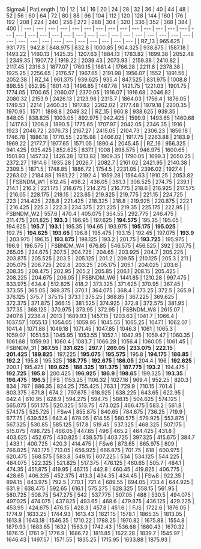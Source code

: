 Sigma4
|  PatLength  |  10  |  12  |  14  |  16  |  20  |  24  |  28  |  32  |  36  |  40  |  44  |  48  |  52  |  56  |  60  |  64  |  72  |  80  |  88  |  96  |  104  |  112  |  120  |  128  |  144  |  160  |  176  |  192  |  208  |  224  |  240  |  256  |  272  |  288  |  304  |  320  |  336  |  352  |  368  |  384  |  400  |
|    ---  |  ---  |  ---  |  ---  |  ---  |  ---  |  ---  |  ---  |  ---  |  ---  |  ---  |  ---  |  ---  |  ---  |  ---  |  ---  |  ---  |  ---  |  ---  |  ---  |  ---  |  ---  |  ---  |  ---  |  ---  |  ---  |  ---  |  ---  |  ---  |  ---  |  ---  |  ---  |  ---  |  ---  |  ---  |  ---  |  ---  |  ---  |  ---  |  ---  |  ---    |
|  RZ_13  |  965.625  |  931.775  |  942.8  |  848.975  |  832.8  |  1000.85  |  904.325  |  938.875  |  1587.18  |  1493.22  |  1460.13  |  1425.35  |  1207.63  |  1884.13  |  1783.82  |  1699.38  |  2052.48  |  2349.35  |  1907.72  |  1918.22  |  2039.43  |  2073.93  |  2159.38  |  2410.82  |  2117.45  |  2316.3  |  1877.07  |  1760.15  |  1881.4  |  1766.28  |  2211.8  |  2378.38  |  1925.25  |  2256.65  |  2176.57  |  1967.65  |  2191.98  |  1956.07  |  1552  |  1891.55  |  2052.38  |
|  RZ_14  |  961.375  |  939.625  |  935.4  |  847.525  |  831.975  |  1008.8  |  898.55  |  952.95  |  1601.43  |  1496.85  |  1467.78  |  1421.75  |  1221.03  |  1901.75  |  1774.05  |  1700.65  |  2060.07  |  2370.05  |  1916.07  |  1916.68  |  2046.82  |  2080.32  |  2153.9  |  2426.13  |  2123.98  |  2315.7  |  1864.03  |  1756.4  |  1876.05  |  1749.53  |  2214  |  2400.35  |  1917.82  |  2262.02  |  2177.48  |  1979.18  |  2200.35  |  1970.95  |  1571  |  1898.8  |  2049.32  |
|  RZ_15  |  960.8  |  938.625  |  939.35  |  848.05  |  838.825  |  1003.05  |  892.975  |  942.425  |  1599.9  |  1493.65  |  1460.68  |  1417.63  |  1208.8  |  1890.5  |  1775.65  |  1707.97  |  2042.05  |  2346.35  |  1916  |  1923  |  2046.72  |  2076.73  |  2167.27  |  2415.05  |  2104.73  |  2306.23  |  1856.18  |  1746.78  |  1886.18  |  1770.55  |  2215.98  |  2406.02  |  1917.75  |  2263.88  |  2183.9  |  1969.22  |  2177.7  |  1977.65  |  1571.05  |  1890.4  |  2045.45  |
|  RZ_16  |  956.325  |  941.425  |  935.425  |  852.625  |  837.1  |  1008  |  898.575  |  946.975  |  1600.65  |  1501.93  |  1457.32  |  1426.28  |  1213.82  |  1909.35  |  1790.05  |  1699.3  |  2050.25  |  2372.27  |  1914.6  |  1935.28  |  2026.7  |  2082.7  |  2161.02  |  2421.95  |  2140.38  |  2309.5  |  1871.5  |  1748.85  |  1886.72  |  1754.5  |  2231.05  |  2396.02  |  1927.4  |  2263.02  |  2184.88  |  1981.22  |  2192.4  |  1959.28  |  1564.63  |  1910.25  |  2053.82  |
|  FSBNDM_W1  |  612.45  |  498.2  |  436.05  |  381.3  |  308.525  |  274.75  |  239.1  |  214.1  |  216.2  |  221.175  |  218.675  |  214.275  |  216.775  |  218.6  |  216.925  |  217.575  |  216.05  |  228.175  |  219.15  |  223.65  |  219.825  |  219.775  |  221.15  |  224.725  |  223  |  214.425  |  228.8  |  221.425  |  218.325  |  218.8  |  219.925  |  220.875  |  222.1  |  216.425  |  225.3  |  222.3  |  234.375  |  221.225  |  219.35  |  225.175  |  222.95  |
|  FSBNDM_W2  |  557.6  |  470.4  |  405.075  |  354.55  |  292.775  |  246.475  |  211.475  |  201.825  |   **193.3**   |  196.95  |  197.625  |   **194.575**   |  195.35  |  195.05  |  194.625  |   **195.7**   |   **193.1**   |  195.35  |  194.65  |  193.975  |   **195.175**   |   **195.025**   |  192.75  |   **194.625**   |   **193.65**   |  196.8  |  195.475  |  193.15  |  192.45  |  197.075  |   **193.9**   |  203.975  |  196.15  |   **193.875**   |  198.125  |  193.2  |  201.75  |   **193.725**   |  195.975  |  196.9  |  196.575  |
|  FSBNDM_W4  |  676.85  |  546.575  |  456.525  |  392  |  307.75  |  265.05  |  224.675  |  207.5  |  204.725  |  204.65  |  203.925  |  204.7  |  205.225  |  203.875  |  205.525  |  203.5  |  205.125  |  201.2  |  209.55  |  210.125  |  205.3  |  211  |  205.075  |  206.725  |  202.8  |  203.25  |  205.175  |  205.1  |  204.025  |  203.6  |  208.35  |  208.475  |  202.95  |  205.2  |  205.85  |  206.1  |  208.15  |  205.425  |  208.225  |  204.675  |  206.05  |
|  FSBNDM_W6  |  1441.85  |  1210.28  |  997.475  |  833.975  |  634.4  |  512.825  |  418.2  |  373.325  |  371.625  |  370.95  |  367.45  |  373.55  |  365.05  |  369.375  |  370.1  |  364.075  |  368.4  |  373.25  |  372.5  |  365.9  |  376.125  |  375.7  |  375.15  |  373.1  |  375.25  |  368.85  |  367.225  |  369.625  |  372.375  |  371.875  |  366.15  |  381.525  |  374.925  |  372.8  |  372.575  |  381.95  |  377.35  |  368.125  |  370.975  |  373.95  |  372.95  |
|  FSBNDM_W8  |  2615.07  |  2407.8  |  2238.4  |  2013  |  1689.93  |  1457.15  |  1203.63  |  1041.7  |  1066.4  |  1037.57  |  1055.13  |  1054.05  |  1059.95  |  1045.55  |  1065.25  |  1047.1  |  1062.07  |  1041.4  |  1071.88  |  1049.18  |  1071.45  |  1047.85  |  1046.3  |  1061  |  1065.3  |  1059.07  |  1051.53  |  1045.95  |  1053.55  |  1052.1  |  1042.95  |  1059.47  |  1060.35  |  1061.68  |  1059.93  |  1060.4  |  1083.7  |  1066.28  |  1056.4  |  1060.05  |  1061.45  |
|  FSBNDM_31  |   **367.55**   |   **331.625**   |   **297.7**   |   **269.05**   |   **233.075**   |   **222.15**   |   **201.425**   |   **189.825**   |  197.225  |   **195.075**   |   **195.575**   |  195.8  |   **194.175**   |   **186.85**   |   **192.2**   |  195.8  |  195.325  |   **188.775**   |   **192.675**   |   **186.05**   |  204.4  |  196  |   **192.625**   |  200.1  |  195.425  |   **189.625**   |   **188.325**   |   **191.375**   |   **187.775**   |   **193.2**   |  194.475  |   **192.725**   |   **195.8**   |  200.425  |   **196.925**   |   **186.9**   |   **198.65**   |  199.325  |   **193.35**   |   **196.475**   |   **196.5**   |
|  FS  |  1153.25  |  1106.32  |  1027.18  |  969.4  |  952.25  |  820.3  |  834  |  787  |  886.35  |  824.25  |  755.425  |  763.1  |  729.9  |  710.15  |  701.4  |  803.375  |  671.8  |  674.2  |  797.675  |  618.925  |  638.225  |  643.65  |  622.95  |  642.4  |  610.95  |  628.9  |  594.275  |  594.75  |  588.15  |  504.625  |  574.125  |  565.075  |  551.175  |  520.325  |  513.75  |  473.025  |  466.475  |  583.2  |  561.8  |  574.175  |  525.725  |
|  FSw4  |  855.875  |  840.65  |  784.675  |  736.25  |  719.9  |  677.75  |  639.525  |  642.4  |  678.05  |  614.55  |  580.575  |  579.925  |  553.875  |  567.325  |  530.85  |  585.125  |  517.8  |  519.45  |  537.325  |  468.325  |  507.175  |  515.075  |  498.725  |  466.05  |  447.65  |  496  |  465.2  |  464.425  |  431.8  |  403.625  |  452.675  |  430.825  |  438.575  |  403.725  |  397.325  |  415.675  |  384.7  |  433.1  |  400.725  |  420.3  |  414.475  |
|  FSw6  |  873.65  |  865.975  |  809  |  766.825  |  743.175  |  713.05  |  656.925  |  666.875  |  701.75  |  618  |  600.975  |  620.475  |  568.575  |  583.8  |  549.15  |  607.225  |  534  |  534.125  |  544.225  |  484.075  |  522.325  |  521.825  |  517.375  |  476.125  |  460.65  |  505.7  |  484.1  |  474.35  |  451.875  |  419.95  |  467.15  |  442.8  |  460.45  |  419.825  |  406.775  |  428.65  |  406.325  |  452.375  |  413.3  |  434.35  |  434.45  |
|  FSw8  |  922.35  |  894.15  |  843.975  |  792.5  |  770.1  |  721.4  |  689.55  |  694.05  |  733.4  |  644.925  |  631.9  |  638.475  |  592.65  |  616.1  |  575.275  |  628.325  |  558.15  |  561.95  |  580.725  |  508.75  |  547.275  |  542  |  537.775  |  507.05  |  488  |  530.5  |  494.075  |  497.025  |  474.075  |  437.825  |  493.65  |  468.6  |  479.875  |  436.125  |  429.225  |  453.95  |  424.675  |  476.15  |  428.3  |  457.8  |  451.6  |
|  FJS  |  1722.6  |  1876.05  |  1774.9  |  1633.25  |  1744.93  |  1613.43  |  1621.15  |  1578.1  |  1865.35  |  1813.05  |  1613.8  |  1643.18  |  1546.35  |  1710.22  |  1788.25  |  1970.82  |  1675.88  |  1554.8  |  1879.93  |  1683.65  |  1632  |  1563.9  |  1742.43  |  1536.68  |  1860.43  |  1670.32  |  1876.15  |  1761.9  |  1776.9  |  1686.72  |  1811.85  |  1622.28  |  1839.7  |  1545.97  |  1646.43  |  1497.57  |  1571.55  |  1835.25  |  1715.95  |  1633.88  |  1875.93  |
